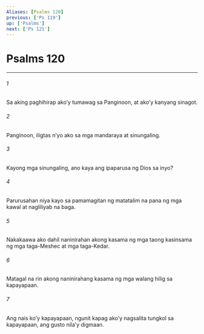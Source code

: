 ```yaml
---
Aliases: [Psalms 120]
previous: ['Ps 119']
up: ['Psalms']
next: ['Ps 121']
---
```

# Psalms 120

***






















###### 1 










Sa aking paghihirap akoʼy tumawag sa Panginoon, at akoʼy kanyang sinagot. 





















###### 2 










Panginoon, iligtas nʼyo ako sa mga mandaraya at sinungaling. 





















###### 3 










Kayong mga sinungaling, ano kaya ang ipaparusa ng Dios sa inyo? 





















###### 4 










Parurusahan niya kayo sa pamamagitan ng matatalim na pana ng mga kawal at nagliliyab na baga. 





















###### 5 










Nakakaawa ako dahil naninirahan akong kasama ng mga taong kasinsama ng mga taga-Meshec at mga taga-Kedar. 





















###### 6 










Matagal na rin akong naninirahang kasama ng mga walang hilig sa kapayapaan. 





















###### 7 










Ang nais koʼy kapayapaan, ngunit kapag akoʼy nagsalita tungkol sa kapayapaan, ang gusto nilaʼy digmaan.

